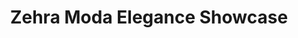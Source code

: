 ---
title: "Zehra Moda Elegance Showcase"
url: /fulda/zehra-moda-elegance-showcase/
shop: Kleidung
---